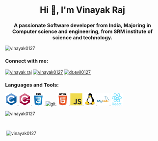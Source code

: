 <h1 align="center">Hi 👋, I'm Vinayak Raj</h1>
<h3 align="center">A passionate Software developer from India, Majoring in Computer science and engineering, from SRM institute of science and technology.</h3>

<p align="left"> <img src="https://komarev.com/ghpvc/?username=vinayak0127&label=Profile%20views&color=0e75b6&style=flat" alt="vinayak0127" /> </p>

<h3 align="left">Connect with me:</h3>
<p align="left">
<a href="https://linkedin.com/in/vinayak-raj-9564451a9" target="blank"><img align="center" src="https://raw.githubusercontent.com/rahuldkjain/github-profile-readme-generator/master/src/images/icons/Social/linked-in-alt.svg" alt="vinayak raj" height="30" width="40" /></a>
<a href="https://www.codechef.com/users/vinayak0127" target="blank"><img align="center" src="https://cdn.jsdelivr.net/npm/simple-icons@3.1.0/icons/codechef.svg" alt="vinayak0127" height="30" width="40" /></a>
<a href="https://codeforces.com/profile/dr.evil0127" target="blank"><img align="center" src="https://cdn.jsdelivr.net/npm/simple-icons@3.0.1/icons/codeforces.svg" alt="dr.evil0127" height="30" width="40" /></a>
</p>

<h3 align="left">Languages and Tools:</h3>
<p align="left"> <a href="https://www.cprogramming.com/" target="_blank"> <img src="https://raw.githubusercontent.com/devicons/devicon/master/icons/c/c-original.svg" alt="c" width="40" height="40"/> </a> <a href="https://www.w3schools.com/cpp/" target="_blank"> <img src="https://raw.githubusercontent.com/devicons/devicon/master/icons/cplusplus/cplusplus-original.svg" alt="cplusplus" width="40" height="40"/> </a> <a href="https://www.w3schools.com/css/" target="_blank"> <img src="https://raw.githubusercontent.com/devicons/devicon/master/icons/css3/css3-original-wordmark.svg" alt="css3" width="40" height="40"/> </a> <a href="https://git-scm.com/" target="_blank"> <img src="https://www.vectorlogo.zone/logos/git-scm/git-scm-icon.svg" alt="git" width="40" height="40"/> </a> <a href="https://www.w3.org/html/" target="_blank"> <img src="https://raw.githubusercontent.com/devicons/devicon/master/icons/html5/html5-original-wordmark.svg" alt="html5" width="40" height="40"/> </a> <a href="https://developer.mozilla.org/en-US/docs/Web/JavaScript" target="_blank"> <img src="https://raw.githubusercontent.com/devicons/devicon/master/icons/javascript/javascript-original.svg" alt="javascript" width="40" height="40"/> </a> <a href="https://www.linux.org/" target="_blank"> <img src="https://raw.githubusercontent.com/devicons/devicon/master/icons/linux/linux-original.svg" alt="linux" width="40" height="40"/> </a> <a href="https://www.mysql.com/" target="_blank"> <img src="https://raw.githubusercontent.com/devicons/devicon/master/icons/mysql/mysql-original-wordmark.svg" alt="mysql" width="40" height="40"/> </a> <a href="https://reactjs.org/" target="_blank"> <img src="https://raw.githubusercontent.com/devicons/devicon/master/icons/react/react-original-wordmark.svg" alt="react" width="40" height="40"/> </a> </p>

<p><img align="center" src="https://github-readme-stats.vercel.app/api/top-langs?username=vinayak0127&show_icons=true&locale=en&layout=compact" alt="vinayak0127" /></p>
<br>
<p>&nbsp;<img align="center"  src="https://github-readme-stats.vercel.app/api?username=vinayak0127&show_icons=true&locale=en" alt="vinayak0127" /></p>
